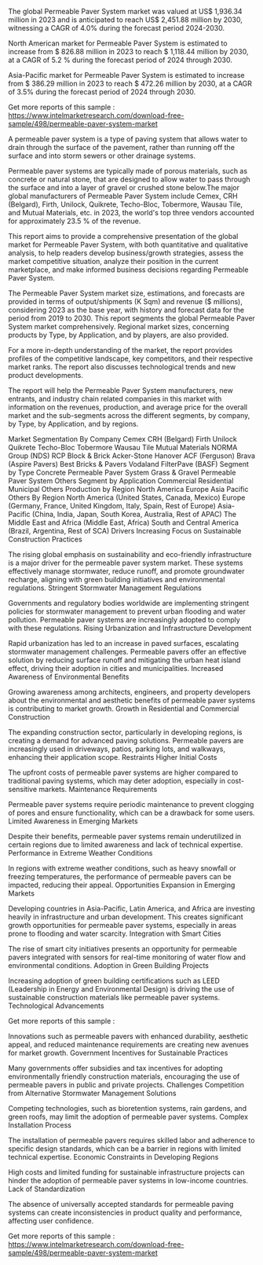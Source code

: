 The global Permeable Paver System market was valued at US$ 1,936.34 million in 2023 and is anticipated to reach US$ 2,451.88 million by 2030, witnessing a CAGR of 4.0% during the forecast period 2024-2030.

North American market for Permeable Paver System is estimated to increase from $ 826.88 million in 2023 to reach $ 1,118.44 million by 2030, at a CAGR of 5.2 % during the forecast period of 2024 through 2030.

Asia-Pacific market for Permeable Paver System is estimated to increase from $ 386.29 million in 2023 to reach $ 472.26 million by 2030, at a CAGR of 3.5% during the forecast period of 2024 through 2030.

Get more reports of this sample : https://www.intelmarketresearch.com/download-free-sample/498/permeable-paver-system-market


A permeable paver system is a type of paving system that allows water to drain through the surface of the pavement, rather than running off the surface and into storm sewers or other drainage systems.

Permeable paver systems are typically made of porous materials, such as concrete or natural stone, that are designed to allow water to pass through the surface and into a layer of gravel or crushed stone below.The major global manufacturers of Permeable Paver System include Cemex, CRH (Belgard), Firth, Unilock, Quikrete, Techo-Bloc, Tobermore, Wausau Tile, and Mutual Materials, etc. in 2023, the world's top three vendors accounted for approximately 23.5 % of the revenue.

This report aims to provide a comprehensive presentation of the global market for Permeable Paver System, with both quantitative and qualitative analysis, to help readers develop business/growth strategies, assess the market competitive situation, analyze their position in the current marketplace, and make informed business decisions regarding Permeable Paver System.

The Permeable Paver System market size, estimations, and forecasts are provided in terms of output/shipments (K Sqm) and revenue ($ millions), considering 2023 as the base year, with history and forecast data for the period from 2019 to 2030. This report segments the global Permeable Paver System market comprehensively. Regional market sizes, concerning products by Type, by Application, and by players, are also provided.

For a more in-depth understanding of the market, the report provides profiles of the competitive landscape, key competitors, and their respective market ranks. The report also discusses technological trends and new product developments.

The report will help the Permeable Paver System manufacturers, new entrants, and industry chain related companies in this market with information on the revenues, production, and average price for the overall market and the sub-segments across the different segments, by company, by Type, by Application, and by regions.

Market Segmentation By Company
Cemex
CRH (Belgard)
Firth
Unilock
Quikrete
Techo-Bloc
Tobermore
Wausau Tile
Mutual Materials
NORMA Group (NDS)
RCP Block & Brick
Acker-Stone
Hanover
ACF (Ferguson)
Brava (Aspire Pavers)
Best Bricks & Pavers
Vodaland
FilterPave (BASF)
Segment by Type
Concrete Permeable Paver System
Grass & Gravel Permeable Paver System
Others
Segment by Application
Commercial
Residential
Municipal
Others
Production by Region
North America
Europe
Asia Pacific
Others
By Region
North America (United States, Canada, Mexico)
Europe (Germany, France, United Kingdom, Italy, Spain, Rest of Europe)
Asia-Pacific (China, India, Japan, South Korea, Australia, Rest of APAC)
The Middle East and Africa (Middle East, Africa)
South and Central America (Brazil, Argentina, Rest of SCA)
Drivers
Increasing Focus on Sustainable Construction Practices

The rising global emphasis on sustainability and eco-friendly infrastructure is a major driver for the permeable paver system market. These systems effectively manage stormwater, reduce runoff, and promote groundwater recharge, aligning with green building initiatives and environmental regulations.
Stringent Stormwater Management Regulations

Governments and regulatory bodies worldwide are implementing stringent policies for stormwater management to prevent urban flooding and water pollution. Permeable paver systems are increasingly adopted to comply with these regulations.
Rising Urbanization and Infrastructure Development

Rapid urbanization has led to an increase in paved surfaces, escalating stormwater management challenges. Permeable pavers offer an effective solution by reducing surface runoff and mitigating the urban heat island effect, driving their adoption in cities and municipalities.
Increased Awareness of Environmental Benefits

Growing awareness among architects, engineers, and property developers about the environmental and aesthetic benefits of permeable paver systems is contributing to market growth.
Growth in Residential and Commercial Construction

The expanding construction sector, particularly in developing regions, is creating a demand for advanced paving solutions. Permeable pavers are increasingly used in driveways, patios, parking lots, and walkways, enhancing their application scope.
Restraints
Higher Initial Costs

The upfront costs of permeable paver systems are higher compared to traditional paving systems, which may deter adoption, especially in cost-sensitive markets.
Maintenance Requirements

Permeable paver systems require periodic maintenance to prevent clogging of pores and ensure functionality, which can be a drawback for some users.
Limited Awareness in Emerging Markets

Despite their benefits, permeable paver systems remain underutilized in certain regions due to limited awareness and lack of technical expertise.
Performance in Extreme Weather Conditions

In regions with extreme weather conditions, such as heavy snowfall or freezing temperatures, the performance of permeable pavers can be impacted, reducing their appeal.
Opportunities
Expansion in Emerging Markets

Developing countries in Asia-Pacific, Latin America, and Africa are investing heavily in infrastructure and urban development. This creates significant growth opportunities for permeable paver systems, especially in areas prone to flooding and water scarcity.
Integration with Smart Cities

The rise of smart city initiatives presents an opportunity for permeable pavers integrated with sensors for real-time monitoring of water flow and environmental conditions.
Adoption in Green Building Projects

Increasing adoption of green building certifications such as LEED (Leadership in Energy and Environmental Design) is driving the use of sustainable construction materials like permeable paver systems.
Technological Advancements

Get more reports of this sample : 

Innovations such as permeable pavers with enhanced durability, aesthetic appeal, and reduced maintenance requirements are creating new avenues for market growth.
Government Incentives for Sustainable Practices

Many governments offer subsidies and tax incentives for adopting environmentally friendly construction materials, encouraging the use of permeable pavers in public and private projects.
Challenges
Competition from Alternative Stormwater Management Solutions

Competing technologies, such as bioretention systems, rain gardens, and green roofs, may limit the adoption of permeable paver systems.
Complex Installation Process

The installation of permeable pavers requires skilled labor and adherence to specific design standards, which can be a barrier in regions with limited technical expertise.
Economic Constraints in Developing Regions

High costs and limited funding for sustainable infrastructure projects can hinder the adoption of permeable paver systems in low-income countries.
Lack of Standardization

The absence of universally accepted standards for permeable paving systems can create inconsistencies in product quality and performance, affecting user confidence.

Get more reports of this sample : https://www.intelmarketresearch.com/download-free-sample/498/permeable-paver-system-market

